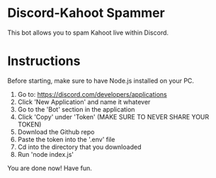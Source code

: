 # Discord-Kahoot Spammer
 This bot allows you to spam Kahoot live within Discord. 

# Instructions
Before starting, make sure to have Node.js installed on your PC.

1. Go to: https://discord.com/developers/applications
2. Click 'New Application' and name it whatever
3. Go to the 'Bot' section in the application
4. Click 'Copy' under 'Token' (MAKE SURE TO NEVER SHARE YOUR TOKEN)
5. Download the Github repo
6. Paste the token into the '.env' file
7. Cd into the directory that you downloaded
8. Run 'node index.js'

You are done now! Have fun.
